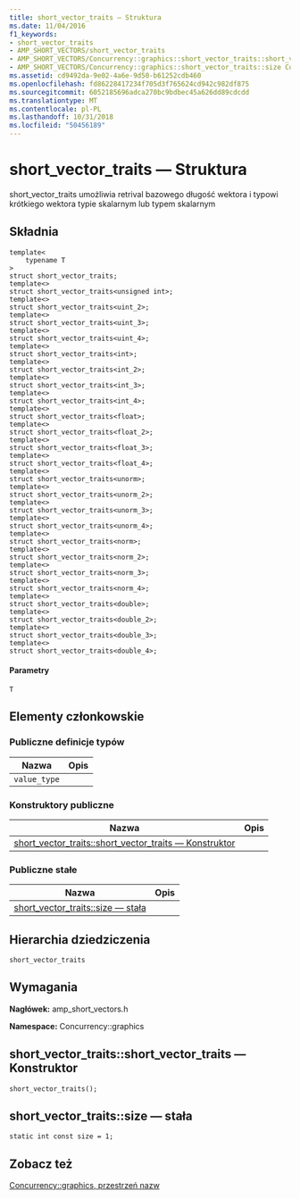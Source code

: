 ```yaml
---
title: short_vector_traits — Struktura
ms.date: 11/04/2016
f1_keywords:
- short_vector_traits
- AMP_SHORT_VECTORS/short_vector_traits
- AMP_SHORT_VECTORS/Concurrency::graphics::short_vector_traits::short_vector_traits
- AMP_SHORT_VECTORS/Concurrency::graphics::short_vector_traits::size Constant
ms.assetid: cd9492da-9e02-4a6e-9d50-b61252cdb460
ms.openlocfilehash: fd86228417234f705d3f765624cd942c982df875
ms.sourcegitcommit: 6052185696adca270bc9bdbec45a626dd89cdcdd
ms.translationtype: MT
ms.contentlocale: pl-PL
ms.lasthandoff: 10/31/2018
ms.locfileid: "50456189"
---
```

# <a name="shortvectortraits-structure"></a>short_vector_traits — Struktura

short_vector_traits umożliwia retrival bazowego długość wektora i typowi krótkiego wektora typie skalarnym lub typem skalarnym

## <a name="syntax"></a>Składnia

```
template<
    typename T
>
struct short_vector_traits;
template<>
struct short_vector_traits<unsigned int>;
template<>
struct short_vector_traits<uint_2>;
template<>
struct short_vector_traits<uint_3>;
template<>
struct short_vector_traits<uint_4>;
template<>
struct short_vector_traits<int>;
template<>
struct short_vector_traits<int_2>;
template<>
struct short_vector_traits<int_3>;
template<>
struct short_vector_traits<int_4>;
template<>
struct short_vector_traits<float>;
template<>
struct short_vector_traits<float_2>;
template<>
struct short_vector_traits<float_3>;
template<>
struct short_vector_traits<float_4>;
template<>
struct short_vector_traits<unorm>;
template<>
struct short_vector_traits<unorm_2>;
template<>
struct short_vector_traits<unorm_3>;
template<>
struct short_vector_traits<unorm_4>;
template<>
struct short_vector_traits<norm>;
template<>
struct short_vector_traits<norm_2>;
template<>
struct short_vector_traits<norm_3>;
template<>
struct short_vector_traits<norm_4>;
template<>
struct short_vector_traits<double>;
template<>
struct short_vector_traits<double_2>;
template<>
struct short_vector_traits<double_3>;
template<>
struct short_vector_traits<double_4>;
```

#### <a name="parameters"></a>Parametry

`T`

## <a name="members"></a>Elementy członkowskie

### <a name="public-typedefs"></a>Publiczne definicje typów

|Nazwa|Opis|
|----------|-----------------|
|`value_type`||

### <a name="public-constructors"></a>Konstruktory publiczne

|Nazwa|Opis|
|----------|-----------------|
|[short_vector_traits::short_vector_traits — Konstruktor](#ctor)||

### <a name="public-constants"></a>Publiczne stałe

|Nazwa|Opis|
|----------|-----------------|
|[short_vector_traits::size — stała](#size)||

## <a name="inheritance-hierarchy"></a>Hierarchia dziedziczenia

`short_vector_traits`

## <a name="requirements"></a>Wymagania

**Nagłówek:** amp_short_vectors.h

**Namespace:** Concurrency::graphics

##  <a name="ctor"></a>  short_vector_traits::short_vector_traits — Konstruktor

```
short_vector_traits();
```

##  <a name="size"></a>  short_vector_traits::size — stała

```
static int const size = 1;
```

## <a name="see-also"></a>Zobacz też

[Concurrency::graphics, przestrzeń nazw](concurrency-graphics-namespace.md)
